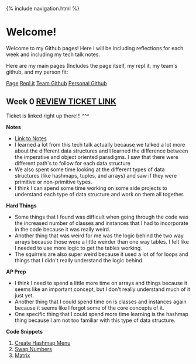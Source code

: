{% include navigation.html %}

# Welcome!
Welcome to my Github pages! Here I will be including reflections for each week and including my tech talk notes. 

Here are my main pages (Includes the page itself, my repl.it, my team's github, and my person fit: 

[Page](https://dubshott.github.io/ds2p2abhijayd/)
[Repl.it](https://replit.com/@GodlyGoats/ds2p2abhijayd#.replit)
[Team Github](https://github.com/gracele246/theshop)
[Personal Github](https://github.com/Dubshott/ds2p2abhijayd)

## Week 0 [REVIEW TICKET LINK](https://github.com/gracele246/theshop/issues/3)

Ticket is linked right up there!!! ^^^

**Notes**
- [Link to Notes](https://github.com/nighthawkcoders/nighthawk_csa/wiki/Tri-3:-Tech-Talk-0---Data-Structures)
- I learned a lot from this tech talk actually because we talked a lot more about the different data structures and I learned the difference between the imperative and object oriented paradigms. I saw that there were different path's to follow for each data structure
- We also spent some time looking at the different types of data structures (like hashmaps, tuples, and arrays) and saw if they were primitive or non-primitive types. 
- I think I can spend some time working on some side projects to understand each type of data structure and work on them all together. 

**Hard Things**
- Some things that I found was difficult when going through the code was the increased number of classes and instances that I had to incorporate in the code because it was really weird. 
- Another thing that was weird for me was the logic behind the two way arrays because those were a little weirder than one way tables. I felt like I needed to use more logic to get the tables working. 
- The squirrels are also super weird because it used a lot of for loops and things that I didn't really understand the logic behind. 

**AP Prep**
- I think I need to spend a little more time on arrays and things because it seems like an important concept, but I don't really understand much of it just yet. 
- Another thing that I could spend time on is classes and instances again because it seems like I forgot some of the core concepts of it. 
- One specific thing that I could spend more time learning is the hashmap thing because I am not too familiar with this type of data structure. 

**Code Snippets**
1. [Create Hashmap Menu](https://github.com/Dubshott/ds2p2abhijayd/blob/main/menu.java)
2. [Swap Numbers](https://github.com/Dubshott/ds2p2abhijayd/blob/main/swapper.java)
3. [Matrix](https://github.com/Dubshott/ds2p2abhijayd/blob/main/matrix.java)
